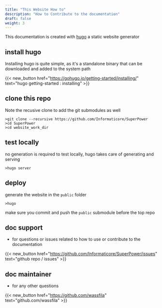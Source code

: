 ```yaml
---
title: "This Website How to"
description: "How to Contribute to the documentation"
draft: false
weight: 3
---
```


This documentation is created with [hugo](https://gohugo.io/) a static website generator

## install hugo
Installing hugo is quite simple, as it's a standalone binary that can be downloaded and added to the system path

{{< new_button href="https://gohugo.io/getting-started/installing/" text="hugo getting-started : installing" >}} 


## clone this repo
Note the recusive clone to add the git submodules as well

    >git clone --recursive https://github.com/Informaticore/SuperPower
    >cd SuperPower
    >cd website_work_dir

## test locally
no generation is required to test locally, hugo takes care of generating and serving

    >hugo server

## deploy
generate the website in the `public` folder

    >hugo

make sure you commit and push the `public` submodule before the top repo

## doc support

* for questions or issues related to how to use or contribute to the documentation


{{< new_button href="https://github.com/Informaticore/SuperPower/issues" text="github repo / issues" >}} 

## doc maintainer

* for any other questions

{{< new_button href="https://github.com/wassfila" text="github.com/wassfila" >}} 
